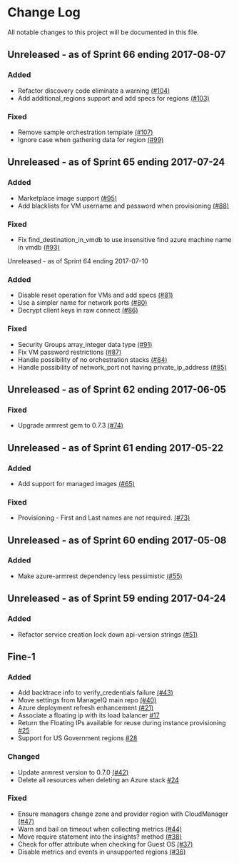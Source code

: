 # Change Log

All notable changes to this project will be documented in this file.

## Unreleased - as of Sprint 66 ending 2017-08-07

### Added
- Refactor discovery code eliminate a warning [(#104)](https://github.com/ManageIQ/manageiq-providers-azure/pull/104)
- Add additional_regions support and add specs for regions [(#103)](https://github.com/ManageIQ/manageiq-providers-azure/pull/103)

### Fixed
- Remove sample orchestration template [(#107)](https://github.com/ManageIQ/manageiq-providers-azure/pull/107)
- Ignore case when gathering data for region  [(#99)](https://github.com/ManageIQ/manageiq-providers-azure/pull/99)

## Unreleased - as of Sprint 65 ending 2017-07-24

### Added
- Marketplace image support [(#95)](https://github.com/ManageIQ/manageiq-providers-azure/pull/95)
- Add blacklists for VM username and password when provisioning [(#88)](https://github.com/ManageIQ/manageiq-providers-azure/pull/88)

### Fixed
- Fix find_destination_in_vmdb to use insensitive find azure machine name in vmdb [(#93)](https://github.com/ManageIQ/manageiq-providers-azure/pull/93)

 Unreleased - as of Sprint 64 ending 2017-07-10

### Added
- Disable reset operation for VMs and add specs [(#81)](https://github.com/ManageIQ/manageiq-providers-azure/pull/81)
- Use a simpler name for network ports [(#80)](https://github.com/ManageIQ/manageiq-providers-azure/pull/80)
- Decrypt client keys in raw connect [(#86)](https://github.com/ManageIQ/manageiq-providers-azure/pull/86)

### Fixed
- Security Groups array_integer data type [(#91)](https://github.com/ManageIQ/manageiq-providers-azure/pull/91)
- Fix VM password restrictions [(#87)](https://github.com/ManageIQ/manageiq-providers-azure/pull/87)
- Handle possibility of no orchestration stacks [(#84)](https://github.com/ManageIQ/manageiq-providers-azure/pull/84)
- Handle possibility of network_port not having private_ip_address [(#85)](https://github.com/ManageIQ/manageiq-providers-azure/pull/85)

## Unreleased - as of Sprint 62 ending 2017-06-05

### Fixed
- Upgrade armrest gem to 0.7.3 [(#74)](https://github.com/ManageIQ/manageiq-providers-azure/pull/74)

## Unreleased - as of Sprint 61 ending 2017-05-22

### Added
- Add support for managed images [(#65)](https://github.com/ManageIQ/manageiq-providers-azure/pull/65)

### Fixed
- Provisioning - First and Last names are not required. [(#73)](https://github.com/ManageIQ/manageiq-providers-azure/pull/73)

## Unreleased - as of Sprint 60 ending 2017-05-08

### Added
- Make azure-armrest dependency less pessimistic [(#55)](https://github.com/ManageIQ/manageiq-providers-azure/pull/55)

## Unreleased - as of Sprint 59 ending 2017-04-24

### Added
- Refactor service creation lock down api-version strings [(#51)](https://github.com/ManageIQ/manageiq-providers-azure/pull/51)

## Fine-1

### Added
- Add backtrace info to verify_credentials failure [(#43)](https://github.com/ManageIQ/manageiq-providers-azure/pull/43)
- Move settings from ManageIQ main repo [(#40)](https://github.com/ManageIQ/manageiq-providers-azure/pull/40)
- Azure deployment refresh enhancement [(#21)](https://github.com/ManageIQ/manageiq-providers-azure/pull/21)
- Associate a floating ip with its load balancer [#17](https://github.com/ManageIQ/manageiq-providers-azure/pull/17)
- Return the Floating IPs available for reuse during instance provisioning [#25](https://github.com/ManageIQ/manageiq-providers-azure/pull/25)
- Support for US Government regions [#28](https://github.com/ManageIQ/manageiq-providers-azure/pull/28)

### Changed
- Update armrest version to 0.7.0 [(#42)](https://github.com/ManageIQ/manageiq-providers-azure/pull/42)
- Delete all resources when deleting an Azure stack [#24](https://github.com/ManageIQ/manageiq-providers-azure/pull/24)

### Fixed
- Ensure managers change zone and provider region with CloudManager [(#47)](https://github.com/ManageIQ/manageiq-providers-azure/pull/47)
- Warn and bail on timeout when collecting metrics [(#44)](https://github.com/ManageIQ/manageiq-providers-azure/pull/44)
- Move require statement into the insights? method [(#38)](https://github.com/ManageIQ/manageiq-providers-azure/pull/38)
- Check for offer attribute when checking for Guest OS [(#37)](https://github.com/ManageIQ/manageiq-providers-azure/pull/37)
- Disable metrics and events in unsupported regions [(#36)](https://github.com/ManageIQ/manageiq-providers-azure/pull/36)
